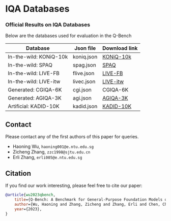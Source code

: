 # IQA Databases

### Official Results on IQA Databases

Below are the databases used for evaluation in the Q-Bench

| **Database**           | **Json file** | **Download link**                                                                  |
| ---------------------- | ------------- | ---------------------------------------------------------------------------------- |
| In-the-wild: KONiQ-10k | koniq.json    | [KONiQ-10k](http://database.mmsp-kn.de/koniq-10k-database.html)                    |
| In-the-wild: SPAQ      | spag.json     | [SPAQ](https://github.com/h4nwei/SPAQ#database)                                    |
| In-the-wild: LIVE-FB   | flive.json    | [LIVE-FB](https://niu-haoran.github.io/FLIVE_Database/)                            |
| In-the-wild: LIVE-itw  | livec.json    | [LIVE-itw](https://live.ece.utexas.edu/research/ChallengeDB/index.html)            |
| Generated: CGIQA-6K    | cgi.json      | CGIQA-6K                                                                           |
| Generated: AGIQA-3K    | agi.json      | [AGIQA-3K](https://github.com/lcysyzxdxc/AGIQA-3k-Database#2-database-description) |
| Artificial: KADID-10K  | kadid.json    | [KADID-10K](http://database.mmsp-kn.de/kadid-10k-database.html)                    |

## Contact

Please contact any of the first authors of this paper for queries.

- Haoning Wu, `haoning001@e.ntu.edu.sg`
- Zicheng Zhang, `zzc1998@sjtu.edu.cn`
- Erli Zhang, `erli005@e.ntu.edu.sg`

## Citation

If you find our work interesting, please feel free to cite our paper:

```bibtex
@article{wu2023qbench,
    title={Q-Bench: A Benchmark for General-Purpose Foundation Models on Low-level Vision},
    author={Wu, Haoning and Zhang, Zicheng and Zhang, Erli and Chen, Chaofeng and Liao, Liang and Wang, Annan and Li, Chunyi and Sun, Wenxiu and Yan, Qiong and Zhai, Guangtao and Lin, Weisi},
    year={2023},
}
```
